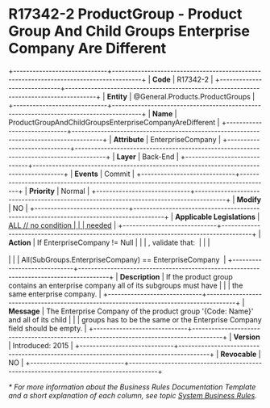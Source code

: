 ﻿---
erp.type: business-rule
erp.entity: General.Products.ProductGroups
---

# R17342-2 ProductGroup - Product Group And Child Groups Enterprise Company Are Different
+-----------------------------+---------------------------------------------------------------------------------------+
| **Code**                    | R17342-2                                                                              |
+-----------------------------+---------------------------------------------------------------------------------------+
| **Entity**                  | @General.Products.ProductGroups                                                       |
+-----------------------------+---------------------------------------------------------------------------------------+
| **Name**                    | ProductGroupAndChildGroupsEnterpriseCompanyAreDifferent                               |
+-----------------------------+---------------------------------------------------------------------------------------+
| **Attribute**               | EnterpriseCompany                                                                     |
+-----------------------------+---------------------------------------------------------------------------------------+
| **Layer**                   | Back-End                                                                              |
+-----------------------------+---------------------------------------------------------------------------------------+
| **Events**                  | Commit                                                                                |
+-----------------------------+---------------------------------------------------------------------------------------+
| **Priority**                | Normal                                                                                |
+-----------------------------+---------------------------------------------------------------------------------------+
| **Modify**                  | NO                                                                                    |
+-----------------------------+---------------------------------------------------------------------------------------+
| **Applicable Legislations** | [ALL // no condition                                                                  |
|                             | needed](xref:applicable-legislations)                                                 |
+-----------------------------+---------------------------------------------------------------------------------------+
| **Action**                  | If EnterpriseCompany != Null                                                          |
|                             | , validate that:                                                                      |
|                             | <br/><br/>                                                                            |
|                             | All(SubGroups.EnterpriseCompany) == EnterpriseCompany                                 |
+-----------------------------+---------------------------------------------------------------------------------------+
| **Description**             | If the product group contains an enterprise company all of its subgroups must have    |
|                             | the same enterprise company.                                                          |
+-----------------------------+---------------------------------------------------------------------------------------+
| **Message**                 | The Enterprise Company of the product group \'{Code: Name}\' and all of its child     |
|                             | groups has to be the same or the Enterprise Company field should be empty.            |
+-----------------------------+---------------------------------------------------------------------------------------+
| **Version**                 | Introduced: 2015                                                                      |
+-----------------------------+---------------------------------------------------------------------------------------+
| **Revocable**               | NO                                                                                    |
+-----------------------------+---------------------------------------------------------------------------------------+

*\* For more information about the Business Rules Documentation Template and a short explanation of each column, see
topic [System Business Rules](../templates/template-description-system-business-rules.md).*
